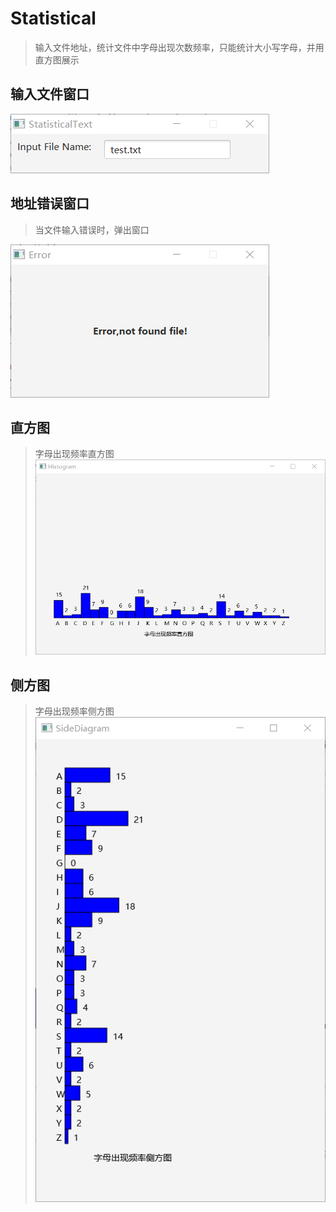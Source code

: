 # Statistical

>输入文件地址，统计文件中字母出现次数频率，只能统计大小写字母，并用直方图展示

## 输入文件窗口

![input](https://github.com/zhouxuwen/Statistical/blob/master/InputTextFile.png "input")

## 地址错误窗口
>当文件输入错误时，弹出窗口

![error](https://github.com/zhouxuwen/Statistical/blob/master/Error.png "Error")

## 直方图
>字母出现频率直方图
![Historam](https://github.com/zhouxuwen/Statistical/blob/master/Historam.png "Historam")

## 侧方图
>字母出现频率侧方图
![SideDiagram](https://github.com/zhouxuwen/Statistical/blob/master/SideDiagram.png "Historam")
